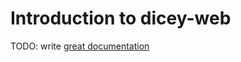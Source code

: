 # Introduction to dicey-web

TODO: write [great documentation](http://jacobian.org/writing/great-documentation/what-to-write/)
